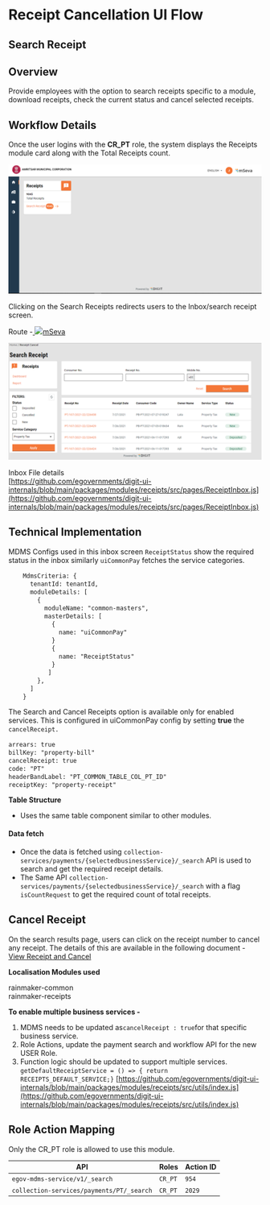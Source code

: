 # Receipt Cancellation UI Flow

## **Search Receipt**

## **Overview**

Provide employees with the option to search receipts specific to a module, download receipts, check the current status and cancel selected receipts.

## Workflow Details

Once the user logins with the **CR\_PT** role, the system displays the Receipts module card along with the  Total Receipts count.

![](<../../../../../.gitbook/assets/image (131) (1).png>)

Clicking on the Search Receipts redirects users to the Inbox/search receipt screen.

Route -[ ![](https://cdn.jsdelivr.net/npm/@egovernments/digit-ui-css/img/browser-icon.png)mSeva](https://qa.digit.org/digit-ui/employee/receipts/inbox)

![](<../../../../../.gitbook/assets/image (185) (1).png>)

Inbox File details\
[https://github.com/egovernments/digit-ui-internals/blob/main/packages/modules/receipts/src/pages/ReceiptInbox.js](https://github.com/egovernments/digit-ui-internals/blob/main/packages/modules/receipts/src/pages/ReceiptInbox.js)

## Technical Implementation

MDMS Configs used in this inbox screen `ReceiptStatus` show the required status in the inbox similarly `uiCommonPay` fetches the service categories.

```
    MdmsCriteria: {
      tenantId: tenantId,
      moduleDetails: [
        {
          moduleName: "common-masters",
          masterDetails: [
            {
              name: "uiCommonPay"
            }
            {
              name: "ReceiptStatus"
            }
           ]
        },
      ]
    }
```

The Search and Cancel Receipts option is available only for enabled services. This is configured in uiCommonPay config by setting **true** the `cancelReceipt.`

```
arrears: true
billKey: "property-bill"
cancelReceipt: true
code: "PT"
headerBandLabel: "PT_COMMON_TABLE_COL_PT_ID"
receiptKey: "property-receipt"
```

**Table Structure**

* Uses the same table component similar to other modules.

#### Data fetch <a href="#data-fetch" id="data-fetch"></a>

* Once the data is fetched using `collection-services/payments/{selectedbusinessService}/_search` API is used to search and get the required receipt details.
* The Same API `collection-services/payments/{selectedbusinessService}/_search` with a flag `isCountRequest` to get the required count of total receipts.

## **Cancel Receipt**

On the search results page, users can click on the receipt number to cancel any receipt. The details of this are available in the following document - [View Receipt and Cancel](view-receipt-cancel-ui-flow.md)

**Localisation Modules used**

rainmaker-common\
rainmaker-receipts

**To enable multiple business services -**

1. MDMS needs to be updated as`cancelReceipt : true`for that specific business service.
2. Role Actions, update the payment search and workflow API for the new USER Role.
3. Function logic should be updated to support multiple services. `getDefaultReceiptService = () => { return RECEIPTS_DEFAULT_SERVICE;}` [https://github.com/egovernments/digit-ui-internals/blob/main/packages/modules/receipts/src/utils/index.js](https://github.com/egovernments/digit-ui-internals/blob/main/packages/modules/receipts/src/utils/index.js)

## **Role Action Mapping**

Only the CR\_PT role is allowed to use this module.

| API                                       | Roles   | Action ID |
| ----------------------------------------- | ------- | --------- |
| `egov-mdms-service/v1/_search`            | `CR_PT` | `954`     |
| `collection-services/payments/PT/_search` | `CR_PT` | `2029`    |
